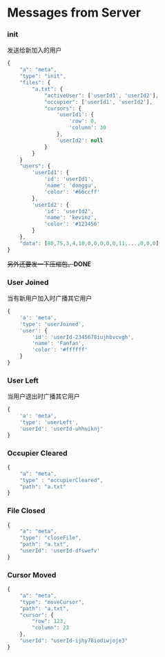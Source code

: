 # Messages from Server
### init
发送给新加入的用户

``` js
{
    "a": "meta",
    "type": "init",
    "files": {
        "a.txt": {
            "activeUser": ['userId1', 'userId2'],
            "occupier": ['userId1', 'userId2'],
            "cursors": {
                'userId1': {
                    'row': 0,
                    'column': 30
                },
                'userId2': null
            }
        }
    }
    "users": {
        'userId1': {
            'id': 'userId1',
            'name': 'donggu',
            'color': '#66ccff'
        },
        'userId2': {
            'id': 'userId2',
            'name': 'kevinz',
            'color': '#123456'
        }
    },
    "data": [80,75,3,4,10,0,0,0,0,0,11,...,0,0,0]
}
```
~~另外还要发一下压缩包。~~**DONE**

### User Joined
当有新用户加入时广播其它用户

``` js
{
    'a': 'meta',
    'type': 'userJoined',
    'user': {
        'id': 'userId-2345678iujhbvcvgh',
        'name': 'Fanfan',
        'color': '#ffffff'
    }
}
```

### User Left
当用户退出时广播其它用户

``` js
{
    'a': 'meta',
    'type': 'userLeft',
    'userId': 'userId-uhhuiknj'
}
```

### Occupier Cleared

``` js
{
    "a": "meta",
    "type" : "occupierCleared",
    "path": "a.txt"
}
```

### File Closed

``` js
{
    "a": "meta",
    "type": "closeFile",
    "path": "a.txt",
    "userId": 'userId-dfswefv'
}
```

### Cursor Moved

``` js
{
    "a": "meta",
    "type": "moveCursor",
    "path": "a.txt",
    "cursor": {
        "row": 123,
        "column": 23
    },
    "userId": "userId-ijhy78iodiwjoje3"
}
```
